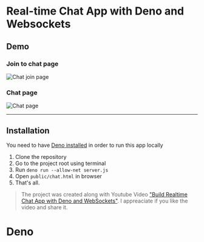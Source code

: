 # Real-time Chat App with Deno and Websockets

## Demo

### Join to chat page

![Chat join page](https://i.imgur.com/BCXT0Ba.png)

### Chat page

![Chat page](https://i.imgur.com/h0FE6pY.png)

--------------------

## Installation

You need to have [Deno installed](https://deno.land/#installation) in order to run this app locally

1. Clone the repository
2. Go to the project root using terminal
3. Run `deno run --allow-net server.js`
4. Open `public/chat.html` in browser
5. That's all.

> The project was created along with Youtube Video ["Build Realtime Chat App with Deno and WebSockets"](https://youtu.be/XWyUtYL6ynE).
> I appreaciate if you like the video and share it.
# Deno
